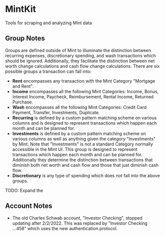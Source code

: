 # MintKit
Tools for scraping and analyzing Mint data

## Group Notes
Groups are defined outside of Mint to illuminate the distinction between recurring expenses, 
discretionary spending, and wash transactions which should be ignored. Additionally, they facilitate
the distinction between net worth change calculations and cash flow change calculations.
There are six possible groups a transaction can fall into:
- **Rent** encompasses any transaction with the Mint Category "Mortgage and Rent".
- **Income** encompasses all the following Mint Categories: Income, Bonus, Interest Income,
  Paycheck, Reimbursement, Rental Income, Returned Purchase.
- **Wash** encompasses all the following Mint Categories: Credit Card Payment, Transfer, 
  Investments, Duplicate.
- **Recurring** is defined by a custom pattern matching scheme on various columns
  and is designed to represent transactions which happen each month and can
  be planned for.
- **Investments** is defined by a custom pattern matching scheme on various columns
  as well as anything given the category "Investments" by Mint. Note that "Investments"
  is not a standard Category normally accessible in the Mint UI. This group is designed
  to represent transactions which happen each month and can be planned for. Additionally
  they determine the distinction between transactions that diminish both net worth and
  cash flow and those that just diminish cash flow.
- **Discretionary** is any type of spending which does not fall into the above groups.

TODO: Expand the

## Account Notes
- The old Charles Schwab account, "Investor Checking", stopped updating after 2/2/2022. 
  This was replaced by "Investor Checking ...458" which uses the new  authentication protocol.
